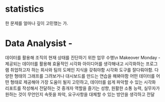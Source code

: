 # statistics
한 문제를 얼마나 깊이 고민했는 가.

# Data Analysist - 
데이터를 활용해 조직의 현재 상태를 진단하기 위한 업무 수행\n
Makeover Monday - 제공되는 데이터를 활용해 효율적인 시각화 아이디어를 생각해내고 시각화하는 프로그램
취업하고자 하는 회사와 팀의 도메인 지식을 갖춰야함
시각화 도구를 잘다뤄야함. 다양한 형태의 그래프를 그려보거나 대시보드를 만드는 연습을 해봐야함
어떤 데이터를 어떤 형태로 제공해야 가장 도움이 될지 고민하고, 데이터를 쉽게 파악할 수 있는 시각화 리포트를 작성해서 전달하는 것
중개자 역할을 즐기는 성향, 원활한 소통 능력, 실무자가 원하는 것이 무언인지 속뜻을 파악, 요구사항을 대체할 수 있는 방안을 생각하고 전달
